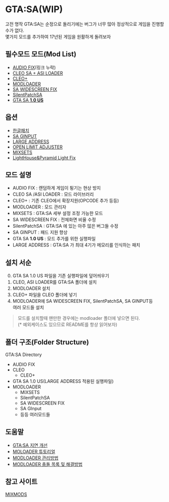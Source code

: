 # GTA:SA(WIP)

고전 명작 GTA:SA는 순정으로 돌리기에는 버그가 너무 많아 정상적으로 게임을 진행할수가 없다.    
몇가지 모드를 추가하여 17년된 게임을 원활하게 돌려보자

## 필수모드 모드(Mod List)
- [AUDIO FIX]()(링크 누락)
- [CLEO SA + ASI LOADER](https://cleo.li/)
- [CLEO+](https://www.mixmods.com.br/2020/03/CLEOPlus.html)
- [MODLOADER](https://www.gtagarage.com/mods/show.php?id=25377)
- [SA WIDESCREEN FIX](https://thirteenag.github.io/wfp)
- [SilentPatchSA](https://gtaforums.com/topic/669045-silentpatch/)
- [GTA SA **1.0 US**](https://www.gtagarage.com/mods/show.php?id=28766) 

## 옵션
- [한글패치](https://nightly.tistory.com/101)
- [SA GINPUT](https://www.mixmods.com.br/2020/04/iii-vc-sa-ginput.html)
- [LARGE ADDRESS](https://www.mixmods.com.br/2016/09/largeaddress-reconhecer-4-gb-ram.html)  
- [OPEN LIMIT ADJUSTER](https://github.com/ThirteenAG/III.VC.SA.LimitAdjuster)
- [MIXSETS](https://www.mixmods.com.br/2019/08/mod-mixsets.html)  
- [LightHouse&Pyramid Light Fix](https://www.mixmods.com.br/2020/01/lighthouse-pyramid-fix.html)



## 모드 설명
- AUDIO FIX : 랜덤하게 게임이 튕기는 현상 방지
- CLEO SA /ASI LOADER : 모드 라이브러리
- CLEO+ : 기존 CLEO에서 확장지원(OPCODE 추가 등등)
- MODLOADER : 모드 관리자
- MIXSETS : GTA:SA 세부 설정 조정 가능한 모드
- SA WIDESCREEN FIX : 전체화면 비율 수정
- SilentPatchSA : GTA:SA 에 있는 아주 많은 버그들 수정
- SA GINPUT : 패드 지원 향상
- GTA SA **1.0 US** : 모드 추가를 위한 실행파일 
- LARGE ADDRESS : GTA:SA 가 최대 4기가 메모리를 인식하는 패치

## 설치 서순
0. GTA SA 1.0 US 파일을 기존 실행파일에 덮어씌우기
1. CLEO, ASI LOADER를 GTA:SA 폴더에 설치
2. MODLOADER 설치
3. CLEO+ 파일을 CLEO 폴더에 넣기
4. MODLOADER에 SA WIDESCREEN FIX, SilentPatchSA, SA GINPUT등   
여러 모드들 설치
>모드를 설치할때 왠만한 경우에는 modloader 폴더에 넣으면 된다.  
(* 예외케이스도 있으므로 README를 항상 읽어보자) 

## 폴더 구조(Folder Structure)
GTA:SA Directory
- AUDIO FIX
- CLEO
    - CLEO+  
- GTA SA 1.0 US(LARGE ADDRESS 적용된 실행파일)     
- MODLOADER
    - MIXSETS
    - SilentPatchSA
    - SA WIDESCREEN FIX
    - SA GInput
    - 등등 여러모드들
    
## 도움말
- [GTA:SA 지연 개선](https://www.mixmods.com.br/2017/01/como-tirar-o-lag-do-gta-aumentar-fps.html)  
- [MOLOADER 튜토리얼](https://www.mixmods.com.br/2015/07/tutorial-dicas-tudo-sobre-mod-loader.html)  
- [MODLOADER 관리방법](https://www.mixmods.com.br/2018/08/dicas-de-como-cuidar-do-seu-gta.html)
- [MODLOADER 충돌 목록 및 해결방법](https://www.mixmods.com.br/p/lista-de-crash-e-solucoes.html)  

## 참고 사이트
[MIXMODS](https://www.mixmods.com.br)
